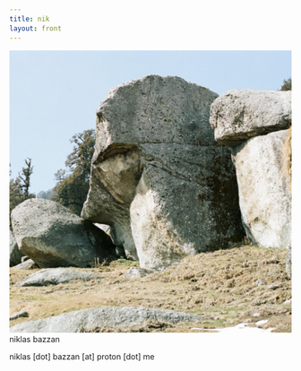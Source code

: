 ```yaml
---
title: nik
layout: front
---
```

<a href="/">
<img src="img/rock.jpg" href="/">
</a>
niklas bazzan

niklas [dot] bazzan [at] proton [dot] me    